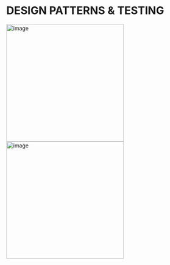 # DESIGN PATTERNS & TESTING

<img width="308" alt="image" src="https://github.com/Luca-Sberna/JAVA-U2-W3-PROJECT/assets/123188715/ad16e8a9-82f5-4f64-8b00-64340a660993"><br>
<img width="308" alt="image" src="https://github.com/Luca-Sberna/JAVA-U2-W3-PROJECT/assets/123188715/9417a1f8-493f-42ef-8959-a1225cfdc707">
